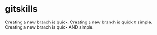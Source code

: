 # gitskills
Creating a new branch is quick.
Creating a new branch is quick & simple.
Creating a new branch is quick AND simple.
